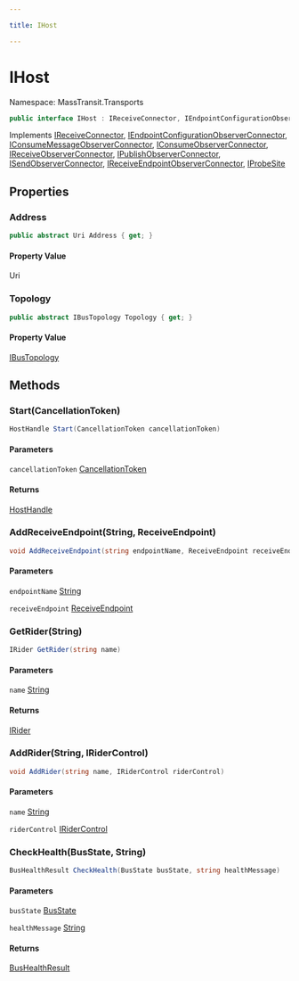 ```yaml
---

title: IHost

---
```


# IHost

Namespace: MassTransit.Transports

```csharp
public interface IHost : IReceiveConnector, IEndpointConfigurationObserverConnector, IConsumeMessageObserverConnector, IConsumeObserverConnector, IReceiveObserverConnector, IPublishObserverConnector, ISendObserverConnector, IReceiveEndpointObserverConnector, IProbeSite
```

Implements [IReceiveConnector](../../masstransit-abstractions/masstransit/ireceiveconnector), [IEndpointConfigurationObserverConnector](../../masstransit-abstractions/masstransit/iendpointconfigurationobserverconnector), [IConsumeMessageObserverConnector](../../masstransit-abstractions/masstransit/iconsumemessageobserverconnector), [IConsumeObserverConnector](../../masstransit-abstractions/masstransit/iconsumeobserverconnector), [IReceiveObserverConnector](../../masstransit-abstractions/masstransit/ireceiveobserverconnector), [IPublishObserverConnector](../../masstransit-abstractions/masstransit/ipublishobserverconnector), [ISendObserverConnector](../../masstransit-abstractions/masstransit/isendobserverconnector), [IReceiveEndpointObserverConnector](../../masstransit-abstractions/masstransit/ireceiveendpointobserverconnector), [IProbeSite](../../masstransit-abstractions/masstransit/iprobesite)

## Properties

### **Address**

```csharp
public abstract Uri Address { get; }
```

#### Property Value

Uri<br/>

### **Topology**

```csharp
public abstract IBusTopology Topology { get; }
```

#### Property Value

[IBusTopology](../../masstransit-abstractions/masstransit/ibustopology)<br/>

## Methods

### **Start(CancellationToken)**

```csharp
HostHandle Start(CancellationToken cancellationToken)
```

#### Parameters

`cancellationToken` [CancellationToken](https://learn.microsoft.com/en-us/dotnet/api/system.threading.cancellationtoken)<br/>

#### Returns

[HostHandle](../masstransit-transports/hosthandle)<br/>

### **AddReceiveEndpoint(String, ReceiveEndpoint)**

```csharp
void AddReceiveEndpoint(string endpointName, ReceiveEndpoint receiveEndpoint)
```

#### Parameters

`endpointName` [String](https://learn.microsoft.com/en-us/dotnet/api/system.string)<br/>

`receiveEndpoint` [ReceiveEndpoint](../masstransit-transports/receiveendpoint)<br/>

### **GetRider(String)**

```csharp
IRider GetRider(string name)
```

#### Parameters

`name` [String](https://learn.microsoft.com/en-us/dotnet/api/system.string)<br/>

#### Returns

[IRider](../../masstransit-abstractions/masstransit-transports/irider)<br/>

### **AddRider(String, IRiderControl)**

```csharp
void AddRider(string name, IRiderControl riderControl)
```

#### Parameters

`name` [String](https://learn.microsoft.com/en-us/dotnet/api/system.string)<br/>

`riderControl` [IRiderControl](../../masstransit-abstractions/masstransit-transports/iridercontrol)<br/>

### **CheckHealth(BusState, String)**

```csharp
BusHealthResult CheckHealth(BusState busState, string healthMessage)
```

#### Parameters

`busState` [BusState](../masstransit-transports/busstate)<br/>

`healthMessage` [String](https://learn.microsoft.com/en-us/dotnet/api/system.string)<br/>

#### Returns

[BusHealthResult](../../masstransit-abstractions/masstransit/bushealthresult)<br/>
